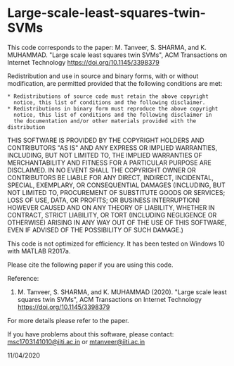 # Large-scale-least-squares-twin-SVMs

This code corresponds to the paper: M. Tanveer, S. SHARMA, and K. MUHAMMAD. "Large scale least squares twin SVMs", ACM Transactions on Internet Technology https://doi.org/10.1145/3398379  

Redistribution and use in source and binary forms, with or without
modification, are permitted provided that the following conditions are
met:

    * Redistributions of source code must retain the above copyright
      notice, this list of conditions and the following disclaimer.
    * Redistributions in binary form must reproduce the above copyright
      notice, this list of conditions and the following disclaimer in
      the documentation and/or other materials provided with the distribution

THIS SOFTWARE IS PROVIDED BY THE COPYRIGHT HOLDERS AND CONTRIBUTORS "AS IS"
AND ANY EXPRESS OR IMPLIED WARRANTIES, INCLUDING, BUT NOT LIMITED TO, THE
IMPLIED WARRANTIES OF MERCHANTABILITY AND FITNESS FOR A PARTICULAR PURPOSE
ARE DISCLAIMED. IN NO EVENT SHALL THE COPYRIGHT OWNER OR CONTRIBUTORS BE
LIABLE FOR ANY DIRECT, INDIRECT, INCIDENTAL, SPECIAL, EXEMPLARY, OR
CONSEQUENTIAL DAMAGES (INCLUDING, BUT NOT LIMITED TO, PROCUREMENT OF
SUBSTITUTE GOODS OR SERVICES; LOSS OF USE, DATA, OR PROFITS; OR BUSINESS
INTERRUPTION) HOWEVER CAUSED AND ON ANY THEORY OF LIABILITY, WHETHER IN
CONTRACT, STRICT LIABILITY, OR TORT (INCLUDING NEGLIGENCE OR OTHERWISE)
ARISING IN ANY WAY OUT OF THE USE OF THIS SOFTWARE, EVEN IF ADVISED OF THE
POSSIBILITY OF SUCH DAMAGE.)


 
This code is not optimized for efficiency. It has been tested on Windows 10 with MATLAB R2017a.

Please cite the following paper if you are using this code.

Reference:  
1. M. Tanveer, S. SHARMA, and K. MUHAMMAD (2020). "Large scale least squares twin SVMs", ACM Transactions on Internet Technology https://doi.org/10.1145/3398379 

For more details please refer to the paper.

If you have problems about this software, please contact: msc1703141010@iiti.ac.in or mtanveer@iiti.ac.in

11/04/2020

